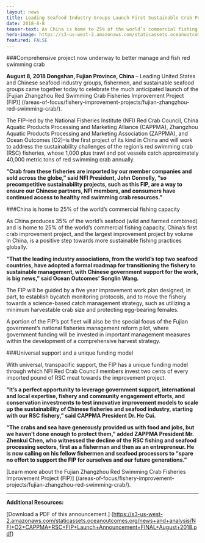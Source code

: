 ```yaml
---
layout: news
title: Leading Seafood Industry Groups Launch First Sustainable Crab Project in China
date: 2018-8-8
teaser-text: As China is home to 25% of the world’s commercial fishing capacity, China’s first crab improvement project, and the largest improvement project by volume in China, is a positive step towards more sustainable fishing practices globally.
hero-image: https://s3-us-west-2.amazonaws.com/staticassets.oceanoutcomes.org/news+and+analysis/hero+images/fujian-zhangzhou-red-swimming-crab-launch-hero.jpg
featured: FALSE
---
```

###Comprehensive project now underway to better manage and fish red swimming crab

**August 8, 2018 Dongshan, Fujian Province, China** – Leading United States and Chinese seafood industry groups, fishermen, and sustainable seafood groups came together today to celebrate the much anticipated launch of the [Fujian Zhangzhou Red Swimming Crab Fisheries Improvement Project (FIP)] (/areas-of-focus/fishery-improvement-projects/fujian-zhangzhou-red-swimming-crab/).

The FIP–led by the National Fisheries Institute (NFI) Red Crab Council, China Aquatic Products Processing and Marketing Alliance (CAPPMA), Zhangzhou Aquatic Products Processing and Marketing Association (ZAPPMA), and Ocean Outcomes (O2)–is the first project of its kind in China and will work to address the sustainability challenges of the region’s red swimming crab (RSC) fisheries, whose 1,000 plus trawl and pot vessels catch approximately 40,000 metric tons of red swimming crab annually.

**“Crab from these fisheries are imported by our member companies and sold across the globe,” said NFI President, John Connelly, “so precompetitive sustainability projects, such as this FIP, are a way to ensure our Chinese partners, NFI members, and consumers have continued access to healthy red swimming crab resources.”**

###China is home to 25% of the world’s commercial fishing capacity

As China produces 35% of the world’s seafood (wild and farmed combined) and is home to 25% of the world’s commercial fishing capacity, China’s first crab improvement project, and the largest improvement project by volume in China, is a positive step towards more sustainable fishing practices globally.

**“That the leading industry associations, from the world’s top two seafood countries, have adopted a formal roadmap for transitioning the fishery to sustainable management, with Chinese government support for the work, is big news,” said Ocean Outcomes’ Songlin Wang.**

The FIP will be guided by a five year improvement work plan designed, in part, to establish bycatch monitoring protocols, and to move the fishery towards a science-based catch management strategy, such as utilizing a minimum harvestable crab size and protecting egg-bearing females.

A portion of the FIP’s pot fleet will also be the special focus of the Fujian government’s national fisheries management reform pilot, where government funding will be invested in important management measures within the development of a comprehensive harvest strategy. 

###Universal support and a unique funding model

With universal, transpacific support, the FIP has a unique funding model through which NFI Red Crab Council members invest two cents of every imported pound of RSC meat towards the improvement project.

**“It’s a perfect opportunity to leverage government support, international and local expertise, fishery and community engagement efforts, and conservation investments to test innovative improvement models to scale up the sustainability of Chinese fisheries and seafood industry, starting with our RSC fishery,” said CAPPMA President Dr. He Cui.**

**“The crabs and sea have generously provided us with food and jobs, but we haven’t done enough to protect them,” added ZAPPMA President Mr. Zhenkui Chen, who witnessed the decline of the RSC fishing and seafood processing sectors, first as a fisherman and then as an entrepreneur. He is now calling on his fellow fishermen and seafood processors to “spare no effort to support the FIP for ourselves and our future generations.”**

[Learn more about the Fujian Zhangzhou Red Swimming Crab Fisheries Improvement Project (FIP)] (/areas-of-focus/fishery-improvement-projects/fujian-zhangzhou-red-swimming-crab/).

----

**Additional Resources:**

[Download a PDF of this announcement.] (https://s3-us-west-2.amazonaws.com/staticassets.oceanoutcomes.org/news+and+analysis/NFI+O2+CAPPMA+RSC+FIP+Launch+Announcement+FINAL+August+2018.pdf)
